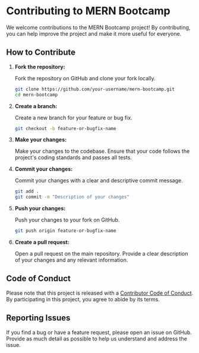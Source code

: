 # Contributing to MERN Bootcamp

We welcome contributions to the MERN Bootcamp project! By contributing, you can help improve the project and make it more useful for everyone.

## How to Contribute

1. **Fork the repository:**

   Fork the repository on GitHub and clone your fork locally.

   ```sh
   git clone https://github.com/your-username/mern-bootcamp.git
   cd mern-bootcamp
   ```

2. **Create a branch:**

   Create a new branch for your feature or bug fix.

   ```sh
   git checkout -b feature-or-bugfix-name
   ```

3. **Make your changes:**

   Make your changes to the codebase. Ensure that your code follows the project's coding standards and passes all tests.

4. **Commit your changes:**

   Commit your changes with a clear and descriptive commit message.

   ```sh
   git add .
   git commit -m "Description of your changes"
   ```

5. **Push your changes:**

   Push your changes to your fork on GitHub.

   ```sh
   git push origin feature-or-bugfix-name
   ```

6. **Create a pull request:**

   Open a pull request on the main repository. Provide a clear description of your changes and any relevant information.

## Code of Conduct

Please note that this project is released with a [Contributor Code of Conduct](CODE_OF_CONDUCT.md). By participating in this project, you agree to abide by its terms.

## Reporting Issues

If you find a bug or have a feature request, please open an issue on GitHub. Provide as much detail as possible to help us understand and address the issue.
